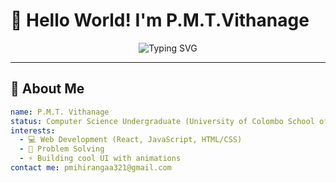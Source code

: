 # 👋 Hello World! I'm P.M.T.Vithanage

<p align="center">
  <img src="https://readme-typing-svg.herokuapp.com?font=Fira+Code&weight=600&size=40&pause=1000&color=00FFB2&center=true&vCenter=true&width=435&lines=Computer+Science+Undergraduate;Frontend+Developer;Backend+Developer;Full-Stack+Developer;Always+Learning+New+Tech" alt="Typing SVG" />
</p>

---

## 🧠 About Me
```yaml
name: P.M.T. Vithanage
status: Computer Science Undergraduate (University of Colombo School of Computing)
interests:
  - 💻 Web Development (React, JavaScript, HTML/CSS)
  - 🧠 Problem Solving
  - ⚡ Building cool UI with animations
contact me: pmihirangaa321@gmail.com 
